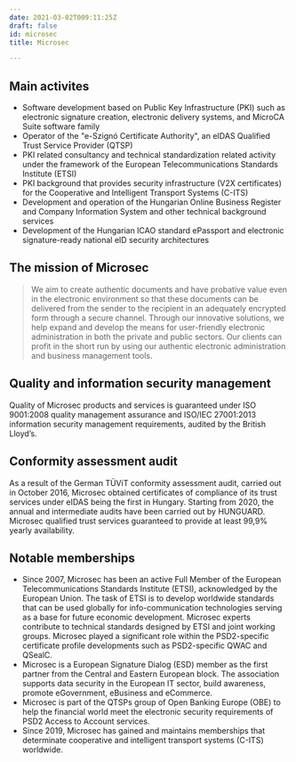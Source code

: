 ```yaml
---
date: 2021-03-02T009:11:25Z
draft: false
id: microsec
title: Microsec

---
```


## Main activites 
- Software development based on Public Key Infrastructure (PKI) such as electronic signature creation, electronic delivery systems, and MicroCA Suite software family 
- Operator of the "e-Szignó Certificate Authority", an eIDAS Qualified Trust Service Provider (QTSP) 
- PKI related consultancy and technical standardization related activity under the framework of the European Telecommunications Standards Institute (ETSI) 
- PKI background that provides security infrastructure (V2X certificates) for the Cooperative and Intelligent Transport Systems (C-ITS) 
- Development and operation of the Hungarian Online Business Register and Company Information System and other technical background services 
- Development of the Hungarian ICAO standard ePassport and electronic signature-ready national eID security architectures 



## The mission of Microsec

> We aim to create authentic documents and have probative value even in the electronic environment so that these documents can be delivered from the sender to the recipient in an adequately encrypted form through a secure channel. Through our innovative solutions, we help expand and develop the means for user-friendly electronic administration in both the private and public sectors. Our clients can profit in the short run by using our authentic electronic administration and business management tools. 


## Quality and information security management 

Quality of Microsec products and services is guaranteed under ISO 9001:2008 quality management assurance and ISO/IEC 27001:2013 information security management requirements, audited by the British Lloyd’s. 


## Conformity assessment audit 
As a result of the German TÜViT conformity assessment audit, carried out in October 2016, Microsec obtained certificates of compliance of its trust services under eIDAS being the first in Hungary. Starting from 2020, the annual and intermediate audits have been carried out by HUNGUARD. Microsec qualified trust services guaranteed to provide at least 99,9% yearly availability. 


## Notable memberships  
- Since 2007, Microsec has been an active Full Member of the European Telecommunications Standards Institute (ETSI), acknowledged by the European Union. The task of ETSI is to develop worldwide standards that can be used globally for info-communication technologies serving as a base for future economic development. Microsec experts contribute to technical standards designed by ETSI and joint working groups. Microsec played a significant role within the PSD2-specific certificate profile developments such as PSD2-specific QWAC and QSealC. 
- Microsec is a European Signature Dialog (ESD) member as the first partner from the Central and Eastern European block. The association supports data security in the European IT sector, build awareness, promote eGovernment, eBusiness and eCommerce. 
- Microsec is part of the QTSPs group of Open Banking Europe (OBE) to help the financial world meet the electronic security requirements of PSD2 Access to Account services. 
- Since 2019, Microsec has gained and maintains memberships that determinate cooperative and intelligent transport systems (C-ITS) worldwide. 
